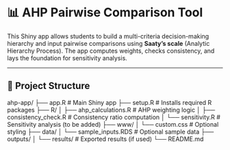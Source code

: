 # 📊 AHP Pairwise Comparison Tool

This Shiny app allows students to build a multi-criteria decision-making hierarchy and input pairwise comparisons using **Saaty’s scale** (Analytic Hierarchy Process). The app computes weights, checks consistency, and lays the foundation for sensitivity analysis.

------------------------------------------------------------------------

## 📁 Project Structure

ahp-app/ ├── app.R \# Main Shiny app ├── setup.R \# Installs required R packages ├── R/ │ ├── ahp_calculations.R \# AHP weighting logic │ ├── consistency_check.R \# Consistency ratio computation │ └── sensitivity.R \# Sensitivity analysis (to be added) ├── www/ │ └── custom.css \# Optional styling ├── data/ │ └── sample_inputs.RDS \# Optional sample data ├── outputs/ │ └── results/ \# Exported results (if used) └── README.md
